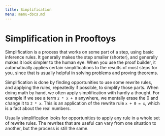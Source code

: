 ```yaml
---
title: Simplification
menu: menu-docs.md
---
```

# Simplification in Prooftoys

Simplification is a process that works on some part of a step, using
basic inference rules.  It generally makes the step smaller (shorter),
and generally makes it look simpler to the human eye.  When you use
the proof builder, it automatically applies certain simplifications to
the results of most steps for you, since that is usually helpful in
solving problems and proving theorems.

Simplification is done by finding opportunities to use some rewrite
rules, and applying the rules, repeatedly if possible, to simplify
those parts.  When doing math by hand, we often apply simplification
with hardly a thought.  For example if we see a term `2 * x + 0`
anywhere, we mentally erase the 0 and change it to `2 * x`.  This is
an application of the rewrite rule `x + 0 = x`, which is a fact about
the real numbers.

Usually simplification looks for opportunities to apply any rule in a
whole set of rewrite rules.  The rewrites that are useful can vary
from one situation to another, but the process is still the same.
